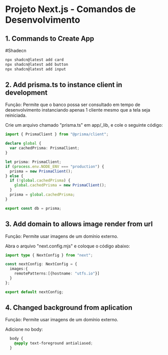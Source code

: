 
# Projeto Next.js - Comandos de Desenvolvimento

## 1. Commands to Create App

#Shadecn
```bash
npx shadcn@latest add card
npx shadcn@latest add button
npx shadcn@latest add input
```

## 2. Add prisma.ts to instance client in development
Função: Permite que o banco possa ser consultado em tempo de desenvolvimento instanciando apenas 1 cliente mesmo que a tela seja reiniciada.

Crie um arquivo chamado "prisma.ts" em app/_lib, e cole o seguinte código:

```typescript
import { PrismaClient } from "@prisma/client";

declare global {
  var cachedPrisma: PrismaClient;
}

let prisma: PrismaClient;
if (process.env.NODE_ENV === "production") {
  prisma = new PrismaClient();
} else {
  if (!global.cachedPrisma) {
    global.cachedPrisma = new PrismaClient();
  }
  prisma = global.cachedPrisma;
}

export const db = prisma;
```

## 3. Add domain to allows image render from url
Função: Permite usar imagens de um domínio externo.

Abra o arquivo "next.config.mjs" e coloque o código abaixo:

```typescript
import type { NextConfig } from "next";

const nextConfig: NextConfig = {
  images:{
    remotePatterns:[{hostname: "utfs.io"}]
  }
};

export default nextConfig;
```

## 4. Changed background from aplication
Função: Permite usar imagens de um domínio externo.

Adicione no body:

```css
  body {
    @apply text-foreground antialiased;
  }
```

